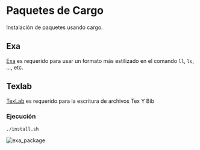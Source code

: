 # Paquetes de Cargo

Instalación de paquetes usando cargo. 

## Exa

[Exa](https://github.com/ogham/exa) es requerido para usar un formato más estilizado en el comando `ll`, `ls`, ..., etc.

## Texlab

[TexLab](https://github.com/latex-lsp/texlab) es requerido para la escritura de archivos Tex Y Bib

### Ejecución

```console
./install.sh
```

![exa_package](https://raw.githubusercontent.com/ogham/exa/master/screenshots.png)
